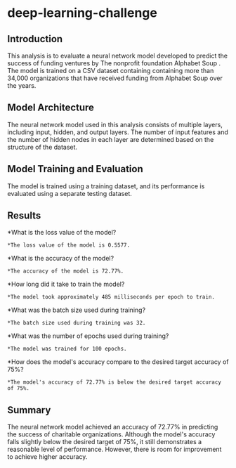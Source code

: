 # deep-learning-challenge

## Introduction
This analysis is to evaluate a neural network model developed to predict the success of funding ventures by The nonprofit foundation Alphabet Soup . The model is trained on a CSV dataset containing containing more than 34,000 organizations that have received funding from Alphabet Soup over the years. 

## Model Architecture
The neural network model used in this analysis consists of multiple layers, including input, hidden, and output layers. The number of input features and the number of hidden nodes in each layer are determined based on the structure of the dataset.

## Model Training and Evaluation
The model is trained using a training dataset, and its performance is evaluated using a separate testing dataset. 

## Results

*What is the loss value of the model?

    *The loss value of the model is 0.5577.

*What is the accuracy of the model?

    *The accuracy of the model is 72.77%.
    
*How long did it take to train the model?

    *The model took approximately 485 milliseconds per epoch to train.
    
*What was the batch size used during training?

    *The batch size used during training was 32.
    
*What was the number of epochs used during training?

    *The model was trained for 100 epochs.
    
*How does the model's accuracy compare to the desired target accuracy of 75%?

    *The model's accuracy of 72.77% is below the desired target accuracy of 75%.
    
## Summary
The neural network model achieved an accuracy of 72.77% in predicting the success of charitable organizations. Although the model's accuracy falls slightly below the desired target of 75%, it still demonstrates a reasonable level of performance. However, there is room for improvement to achieve higher accuracy.

